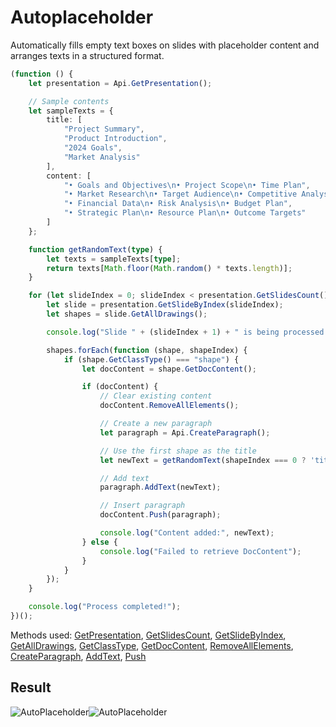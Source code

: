# Autoplaceholder

Automatically fills empty text boxes on slides with placeholder content and arranges texts in a structured format.

<!-- This code snippet is shown in the screenshot. -->

<!-- eslint-skip -->

```ts
(function () {
    let presentation = Api.GetPresentation();

    // Sample contents
    let sampleTexts = {
        title: [
            "Project Summary",
            "Product Introduction",
            "2024 Goals",
            "Market Analysis"
        ],
        content: [
            "• Goals and Objectives\n• Project Scope\n• Time Plan",
            "• Market Research\n• Target Audience\n• Competitive Analysis",
            "• Financial Data\n• Risk Analysis\n• Budget Plan",
            "• Strategic Plan\n• Resource Plan\n• Outcome Targets"
        ]
    };

    function getRandomText(type) {
        let texts = sampleTexts[type];
        return texts[Math.floor(Math.random() * texts.length)];
    }

    for (let slideIndex = 0; slideIndex < presentation.GetSlidesCount(); slideIndex++) {
        let slide = presentation.GetSlideByIndex(slideIndex);
        let shapes = slide.GetAllDrawings();

        console.log("Slide " + (slideIndex + 1) + " is being processed...");

        shapes.forEach(function (shape, shapeIndex) {
            if (shape.GetClassType() === "shape") {
                let docContent = shape.GetDocContent();

                if (docContent) {
                    // Clear existing content
                    docContent.RemoveAllElements();

                    // Create a new paragraph
                    let paragraph = Api.CreateParagraph();

                    // Use the first shape as the title
                    let newText = getRandomText(shapeIndex === 0 ? 'title' : 'content');

                    // Add text
                    paragraph.AddText(newText);

                    // Insert paragraph
                    docContent.Push(paragraph);

                    console.log("Content added:", newText);
                } else {
                    console.log("Failed to retrieve DocContent");
                }
            }
        });
    }

    console.log("Process completed!");
})();
```

Methods used: [GetPresentation](/site/docs/office-api/usage-api/presentation-api/Api/Methods/GetPresentation.md), [GetSlidesCount](/site/docs/office-api/usage-api/presentation-api/ApiPresentation/Methods/GetSlidesCount.md), [GetSlideByIndex](/site/docs/office-api/usage-api/presentation-api/ApiPresentation/Methods/GetSlideByIndex.md), [GetAllDrawings](/site/docs/office-api/usage-api/presentation-api/ApiSlide/Methods/GetAllDrawings.md), [GetClassType](/site/docs/office-api/usage-api/presentation-api/ApiRun/Methods/GetClassType.md), [GetDocContent](/site/docs/office-api/usage-api/presentation-api/ApiShape/Methods/GetDocContent.md), [RemoveAllElements](/site/docs/office-api/usage-api/presentation-api/ApiDocumentContent/Methods/RemoveAllElements.md), [CreateParagraph](/site/docs/office-api/usage-api/presentation-api/Api/Methods/CreateParagraph.md), [AddText](/site/docs/office-api/usage-api/presentation-api/ApiParagraph/Methods/AddText.md), [Push](/site/docs/office-api/usage-api/presentation-api/ApiDocumentContent/Methods/Push.md) 

## Result

<!-- imgpath -->

![AutoPlaceholder](/assets/images/plugins/auto-placeholder.png#gh-light-mode-only)![AutoPlaceholder](/assets/images/plugins/auto-placeholder.dark.png#gh-dark-mode-only)